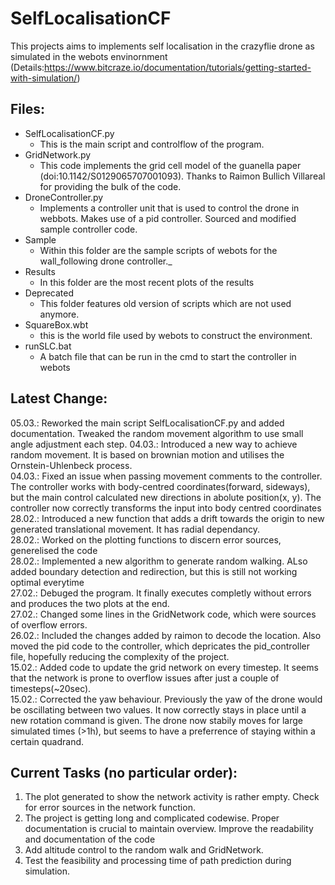 # SelfLocalisationCF
This projects aims to implements self localisation in the crazyflie drone as simulated in the webots envinornment (Details:https://www.bitcraze.io/documentation/tutorials/getting-started-with-simulation/)

## Files:
 - SelfLocalisationCF.py
	- This is the main script and controlflow of the program.
- GridNetwork.py
	- This code implements the grid cell model of the guanella paper (doi:10.1142/S0129065707001093). Thanks to Raimon Bullich Villareal for providing the bulk of the code.
- DroneController.py
	- Implements a controller unit that is used to control the drone in webbots. Makes use of a pid controller. Sourced and modified sample controller code.
- Sample
	- Within this folder are the sample scripts of webots for the wall_following drone controller._ 
- Results
	- In this folder are the most recent plots of the results
- Deprecated
	- This folder features old version of scripts which are not used anymore.
- SquareBox.wbt
	- this is the world file used by webots to construct the environment.
- runSLC.bat
	- A batch file that can be run in the cmd to start the controller in webots

## Latest Change:
05.03.: Reworked the main script SelfLocalisationCF.py and added documentation. Tweaked the random movement algorithm to use small angle adjustment each step.
04.03.: Introduced a new way to achieve random movement. It is based on brownian motion and utilises the Ornstein-Uhlenbeck process.<br>
04.03.: Fixed an issue when passing movement comments to the controller. The controller works with body-centred coordinates(forward, sideways), but the main control calculated new directions in abolute position(x, y). The controller now correctly transforms the input into body centred coordinates<br>
28.02.: Introduced a new function that adds a drift towards the origin to new generated translational movement. It has radial dependancy.<br>
28.02.: Worked on the plotting functions to discern error sources, generelised the code<br>
28.02.: Implemented a new algorithm to generate random walking. ALso added boundary detection and redirection, but this is still not working optimal everytime<br>
27.02.: Debuged the program. It finally executes completly without errors and produces the two plots at the end.<br>
27.02.: Changed some lines in the GridNetwork code, which were sources of overflow errors.<br>
26.02.: Included the changes added by raimon to decode the location. Also moved the pid code to the controller, which depricates the pid_controller file, hopefully reducing the complexity of the project.<br>
15.02.: Added code to update the grid network on every timestep. It seems that the network is prone to overflow issues after just a couple of timesteps(~20sec).<br>
15.02.: Corrected the yaw behaviour. Previously the yaw of the drone would be oscillating between two values. It now correctly stays in place until a new rotation command is given. The drone now stabily moves for large simulated times (>1h), but seems to have a preferrence of staying within a certain quadrand.


## Current Tasks (no particular order):
1. The plot generated to show the network activity is rather empty. Check for error sources in the network function.
2. The project is getting long and complicated codewise. Proper documentation is crucial to maintain overview. Improve the readability and documentation of the code
3. Add altitude control to the random walk and GridNetwork.
4. Test the feasibility and processing time of path prediction during simulation.
